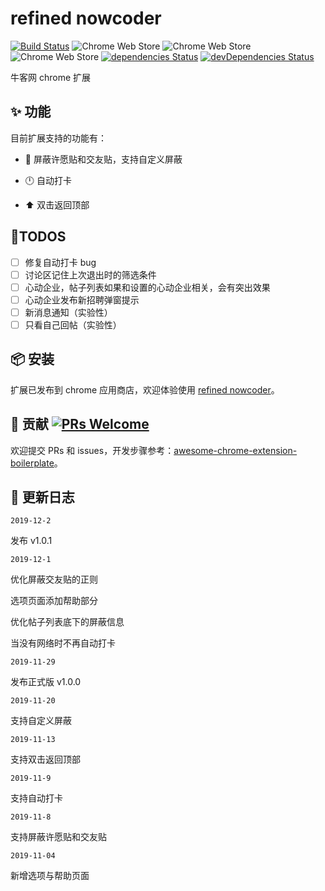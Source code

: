 # refined nowcoder

[![Build Status](https://travis-ci.org/tjx666/refined-nowcoder.svg?branch=master)](https://travis-ci.org/tjx666/refined-nowcoder) ![Chrome Web Store](https://img.shields.io/chrome-web-store/v/jkkhnkldfjgmekpgkgdefeenfpmmnnem?style=flat-square) ![Chrome Web Store](https://img.shields.io/chrome-web-store/users/jkkhnkldfjgmekpgkgdefeenfpmmnnem?style=flat-square) ![Chrome Web Store](https://img.shields.io/chrome-web-store/stars/jkkhnkldfjgmekpgkgdefeenfpmmnnem?style=flat-square) [![dependencies Status](https://david-dm.org/tjx666/refined-nowcoder/status.svg)](https://david-dm.org/tjx666/refined-nowcoder) [![devDependencies Status](https://david-dm.org/tjx666/refined-nowcoder/dev-status.svg)](https://david-dm.org/tjx666/refined-nowcoder?type=dev)

牛客网 chrome 扩展

## :sparkles: 功能

目前扩展支持的功能有：

- :no_entry_sign: 屏蔽许愿贴和交友贴，支持自定义屏蔽

- :clock12: 自动打卡

- :arrow_up: 双击返回顶部

## :dart: ​TODOS

- [ ] 修复自动打卡 bug
- [ ] 讨论区记住上次退出时的筛选条件
- [ ] 心动企业，帖子列表如果和设置的心动企业相关，会有突出效果
- [ ] 心动企业发布新招聘弹窗提示
- [ ] 新消息通知（实验性）
- [ ] 只看自己回帖（实验性）

## :package: 安装

扩展已发布到 chrome 应用商店，欢迎体验使用 [refined nowcoder](https://chrome.google.com/webstore/detail/refined-nowcoder/jkkhnkldfjgmekpgkgdefeenfpmmnnem)。

## :handshake: 贡献 [![PRs Welcome](https://img.shields.io/badge/PRs-welcome-brightgreen.svg?style=flat-square)](http://makeapullrequest.com)

欢迎提交 PRs 和 issues，开发步骤参考：[awesome-chrome-extension-boilerplate](https://github.com/tjx666/awesome-chrome-extension-boilerplate)。

## :date: ​ 更新日志

`2019-12-2`

发布 v1.0.1

`2019-12-1`

优化屏蔽交友贴的正则

选项页面添加帮助部分

优化帖子列表底下的屏蔽信息

当没有网络时不再自动打卡

`2019-11-29`

发布正式版 v1.0.0

`2019-11-20`

支持自定义屏蔽

`2019-11-13`

支持双击返回顶部

`2019-11-9`

支持自动打卡

`2019-11-8`

支持屏蔽许愿贴和交友贴

`2019-11-04`

新增选项与帮助页面
